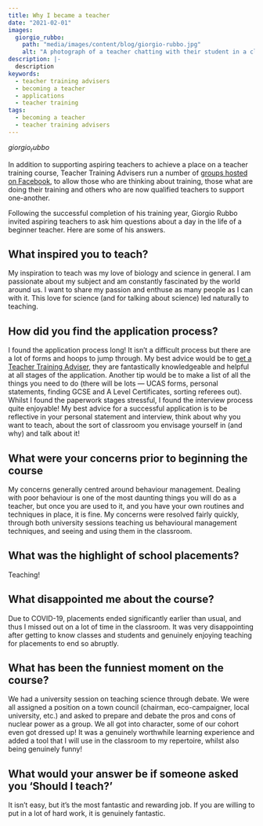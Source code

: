 ```yaml
---
title: Why I became a teacher
date: "2021-02-01"
images:
  giorgio_rubbo:
    path: "media/images/content/blog/giorgio-rubbo.jpg"
    alt: "A photograph of a teacher chatting with their student in a classroom" 
description: |-
  description
keywords:
  - teacher training advisers
  - becoming a teacher
  - applications
  - teacher training
tags:
  - becoming a teacher
  - teacher training advisers
---
```


$giorgio_rubbo$

In addition to supporting aspiring teachers to achieve a place on a teacher training course, Teacher Training Advisers run a number of [groups hosted on Facebook](https://www.facebook.com/groups/1357146377672255), to allow those who are thinking about training, those what are doing their training and others who are now qualified teachers to support one-another.

Following the successful completion of his training year, Giorgio Rubbo invited aspiring teachers to ask him questions about a day in the life of a beginner teacher. Here are some of his answers.

## What inspired you to teach?

My inspiration to teach was my love of biology and science in general. I am passionate about my subject and am constantly fascinated by the world around us. I want to share my passion and enthuse as many people as I can with it. This love for science (and for talking about science) led naturally to teaching.

## How did you find the application process?

I found the application process long! It isn’t a difficult process but there are a lot of forms and hoops to jump through. My best advice would be to [get a Teacher Training Adviser](/tta-service), they are fantastically knowledgeable and helpful at all stages of the application. Another tip would be to make a list of all the things you need to do (there will be lots — UCAS forms, personal statements, finding GCSE and A Level Certificates, sorting referees out). Whilst I found the paperwork stages stressful, I found the interview process quite enjoyable! My best advice for a successful application is to be reflective in your personal statement and interview, think about why you want to teach, about the sort of classroom you envisage yourself in (and why) and talk about it!

## What were your concerns prior to beginning the course

My concerns generally centred around behaviour management. Dealing with poor behaviour is one of the most daunting things you will do as a teacher, but once you are used to it, and you have your own routines and techniques in place, it is fine. My concerns were resolved fairly quickly, through both university sessions teaching us behavioural management techniques, and seeing and using them in the classroom.

## What was the highlight of school placements?

Teaching!

## What disappointed me about the course?

Due to COVID-19, placements ended significantly earlier than usual, and thus I missed out on a lot of time in the classroom. It was very disappointing after getting to know classes and students and genuinely enjoying teaching for placements to end so abruptly.

## What has been the funniest moment on the course?

We had a university session on teaching science through debate. We were all assigned a position on a town council (chairman, eco-campaigner, local university, etc.) and asked to prepare and debate the pros and cons of nuclear power as a group. We all got into character, some of our cohort even got dressed up! It was a genuinely worthwhile learning experience and added a tool that I will use in the classroom to my repertoire, whilst also being genuinely funny!

## What would your answer be if someone asked you ‘Should I teach?’

It isn’t easy, but it’s the most fantastic and rewarding job. If you are willing to put in a lot of hard work, it is genuinely fantastic.
